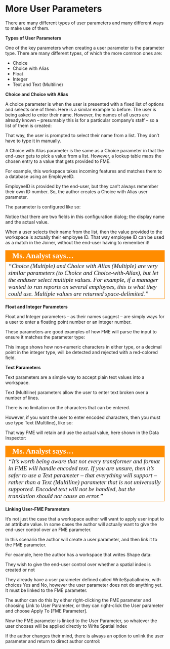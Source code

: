 # More User Parameters

There are many different types of user parameters and many different ways to make use of them.

**Types of User Parameters**

One of the key parameters when creating a user parameter is the parameter type. There are many different types, of which the more common ones are:

- Choice
- Choice with Alias
- Float
- Integer
- Text and Text (Multiline)

**Choice and Choice with Alias**

A choice parameter is when the user is presented with a fixed list of options and selects one of them. Here is a similar example to before. The user is being asked to enter their name. However, the names of all users are already known – presumably this is for a particular company’s staff – so a list of them is created:

That way, the user is prompted to select their name from a list. They don’t have to type it in manually.

A Choice with Alias parameter is the same as a Choice parameter in that the end-user gets to pick a value from a list. However, a lookup table maps the chosen entry to a value that gets provided to FME.

For example, this workspace takes incoming features and matches them to a database using an EmployeeID.

EmployeeID is provided by the end-user, but they can’t always remember their own ID number. So, the author creates a Choice with Alias user parameter.

The parameter is configured like so:

Notice that there are two fields in this configuration dialog; the display name and the actual value.

When a user selects their name from the list, then the value provided to the workspace is actually their employee ID. That way employee ID can be used as a match in the Joiner, without the end-user having to remember it!

<table style="border-spacing: 0px">
<tr>
<td style="vertical-align:middle;background-color:darkorange;border: 2px solid darkorange">
<i class="fa fa-quote-left fa-lg fa-pull-left fa-fw" style="color:white;padding-right: 12px;vertical-align:text-top"></i>
<span style="color:white;font-size:x-large;font-weight: bold;font-family:serif">Ms. Analyst says…</span>
</td>
</tr>

<tr>
<td style="border: 1px solid darkorange">
<span style="font-family:serif; font-style:italic; font-size:larger">
“Choice (Multiple) and
Choice with Alias (Multiple) are very
similar parameters (to Choice and
Choice-with-Alias), but let the enduser
select multiple values. For
example, if a manager wanted to run
reports on several employees, this is
what they could use.
Multiple values are returned space-delimited.”
</span>
</td>
</tr>
</table>

**Float and Integer Parameters**

Float and Integer parameters – as their names suggest – are simply ways for a user to enter a floating point number or an integer number.

These parameters are good examples of how FME will parse the input to ensure it matches the parameter type:

This image shows how non-numeric characters in either type, or a decimal point in the integer type, will be detected and rejected with a red-colored field.

**Text Parameters**

Text parameters are a simple way to accept plain text values into a workspace.

Text (Multiline) parameters allow the user to enter text broken over a number of lines.

There is no limitation on the characters that can be entered.

However, if you want the user to enter encoded characters, then you must use type Text (Multiline), like so:

That way FME will retain and use the actual value, here shown in the Data Inspector:

<table style="border-spacing: 0px">
<tr>
<td style="vertical-align:middle;background-color:darkorange;border: 2px solid darkorange">
<i class="fa fa-quote-left fa-lg fa-pull-left fa-fw" style="color:white;padding-right: 12px;vertical-align:text-top"></i>
<span style="color:white;font-size:x-large;font-weight: bold;font-family:serif">Ms. Analyst says…</span>
</td>
</tr>

<tr>
<td style="border: 1px solid darkorange">
<span style="font-family:serif; font-style:italic; font-size:larger">
“It’s worth being aware that not every transformer and format in FME will
handle encoded text. If you are unsure, then it’s safer to use a Text
parameter – that everything will support – rather than a Text (Multiline) parameter that
is not universally supported. Encoded text will not be handled, but the translation should
not cause an error.”
</span>
</td>
</tr>
</table>

**Linking User-FME Parameters**

It’s not just the case that a workspace author will want to apply user input to an attribute value.
In some cases the author will actually want to give the end-user control over an FME parameter.

In this scenario the author will create a user parameter, and then link it to the FME parameter.

For example, here the author has a workspace that writes Shape data:

They wish to give the end-user control over whether a spatial index is created or not

They already have a user parameter defined called WriteSpatialIndex, with choices Yes and No, however the user parameter does not do anything yet. It must be linked to the FME parameter.

The author can do this by either right-clicking the FME parameter and choosing Link to User Parameter, or they can right-click the User parameter and choose Apply To [FME Parameter].

Now the FME parameter is linked to the User Parameter, so whatever the user chooses will be applied directly to Write Spatial Index

If the author changes their mind, there is always an option to unlink the user parameter and return to direct author control: